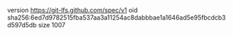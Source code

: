 version https://git-lfs.github.com/spec/v1
oid sha256:6ed7d9782515fba537aa3a11254ac8dabbbae1a1646ad5e95fbcdcb3d597d5db
size 1007

